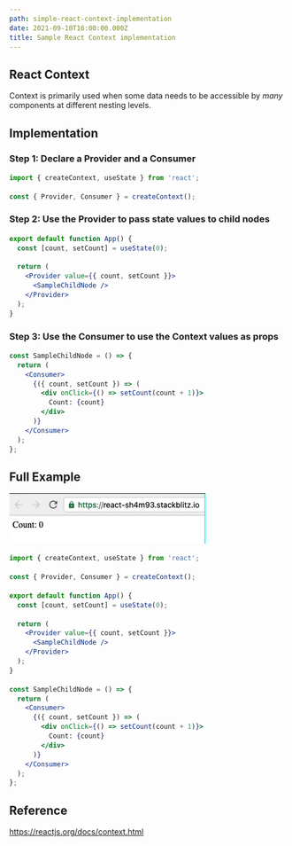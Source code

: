 ```yaml
---
path: simple-react-context-implementation
date: 2021-09-10T16:00:00.000Z
title: Sample React Context implementation
---
```

## React Context

Context is primarily used when some data needs to be accessible by *many* components at different nesting levels.

## Implementation

### Step 1: Declare a Provider and a Consumer 

```jsx
import { createContext, useState } from 'react';

const { Provider, Consumer } = createContext();

```

### Step 2: Use the Provider to pass state values to child nodes

```jsx
export default function App() {
  const [count, setCount] = useState(0);
  
  return (
    <Provider value={{ count, setCount }}>
      <SampleChildNode />
    </Provider>
  );
}
```

### Step 3: Use the Consumer to use the Context values as props

```jsx
const SampleChildNode = () => {
  return (
    <Consumer>
      {({ count, setCount }) => (
        <div onClick={() => setCount(count + 1)}>
          Count: {count}
        </div>
      )}
    </Consumer>
  );
};
```

## Full Example

![](../assets/sample-context.gif)

```jsx
import { createContext, useState } from 'react';

const { Provider, Consumer } = createContext();

export default function App() {
  const [count, setCount] = useState(0);
  
  return (
    <Provider value={{ count, setCount }}>
      <SampleChildNode />
    </Provider>
  );
}

const SampleChildNode = () => {
  return (
    <Consumer>
      {({ count, setCount }) => (
        <div onClick={() => setCount(count + 1)}>
          Count: {count}
        </div>
      )}
    </Consumer>
  );
};
```

## Reference

https://reactjs.org/docs/context.html